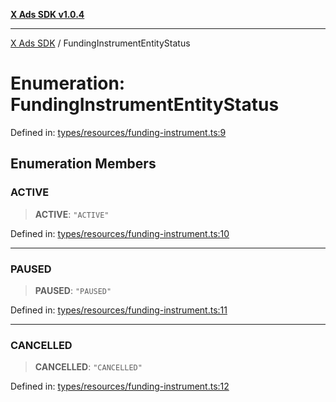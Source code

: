 [**X Ads SDK v1.0.4**](../README.md)

***

[X Ads SDK](../globals.md) / FundingInstrumentEntityStatus

# Enumeration: FundingInstrumentEntityStatus

Defined in: [types/resources/funding-instrument.ts:9](https://github.com/kage1020/x-ads-sdk/blob/main/src/types/resources/funding-instrument.ts#L9)

## Enumeration Members

### ACTIVE

> **ACTIVE**: `"ACTIVE"`

Defined in: [types/resources/funding-instrument.ts:10](https://github.com/kage1020/x-ads-sdk/blob/main/src/types/resources/funding-instrument.ts#L10)

***

### PAUSED

> **PAUSED**: `"PAUSED"`

Defined in: [types/resources/funding-instrument.ts:11](https://github.com/kage1020/x-ads-sdk/blob/main/src/types/resources/funding-instrument.ts#L11)

***

### CANCELLED

> **CANCELLED**: `"CANCELLED"`

Defined in: [types/resources/funding-instrument.ts:12](https://github.com/kage1020/x-ads-sdk/blob/main/src/types/resources/funding-instrument.ts#L12)
